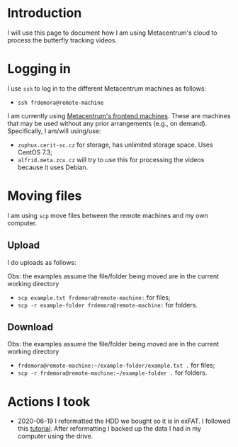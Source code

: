 # Introduction

I will use this page to document how I am using Metacentrum's cloud to process the butterfly tracking videos.

# Logging in

I use `ssh` to log in to the different Metacentrum machines as follows:

- `ssh frdemora@remote-machine`

I am currently using  [Metacentrum's frontend machines](https://wiki.metacentrum.cz/wiki/Frontend).
These are machines that may be used without any prior arrangements (e.g., on demand).
Specifically, I am/will using/use:

+ `zuphux.cerit-sc.cz` for storage, has unlimited storage space. Uses CentOS 7.3;
+ `alfrid.meta.zcu.cz` will try to use this for processing the videos because it uses Debian.

# Moving files

I am using `scp` move files between the remote machines and my own computer.

## Upload

I do uploads as follows:

Obs: the examples assume the file/folder being moved are in the current working directory

+ `scp example.txt frdemora@remote-machine:` for files;
+ `scp -r example-folder frdemora@remote-machine:` for folders.

## Download

Obs: the examples assume the file/folder being moved are in the current working directory

+ `frdemora@remote-machine:~/example-folder/example.txt .` for files;
+ `scp -r frdemora@remote-machine:~/example-folder .` for folders.

# Actions I took

+ 2020-06-19 I reformatted the HDD we bought so it is in exFAT. I followed this [tutorial](https://support-en.wd.com/app/answers/detail/a_id/20821). After reformatting I backed up the data I had in my computer using the drive.